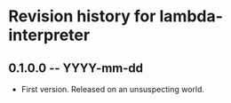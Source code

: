 # Revision history for lambda-interpreter

## 0.1.0.0 -- YYYY-mm-dd

* First version. Released on an unsuspecting world.
